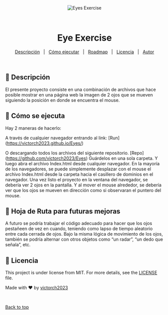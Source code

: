 <div align="center" id="top"> 
  <img src="./.github/app.gif" alt="Eyes Exercise" />

  &#xa0;

  <!-- <a href="https://eyeexercise.netlify.app">Demo</a> -->
</div>

<h1 align="center">Eye Exercise</h1>


<p align="center">
  <a href="#dart-Descripcion">Descripción</a> &#xa0; | &#xa0; 
  <a href="#rocket-Como-ejecutar">Cómo ejecutar</a> &#xa0; | &#xa0;
  <a href="#checkered_flag-hoja-de-ruta-para-futuras-mejoras">Roadmap</a> &#xa0; | &#xa0;
  <a href="#memo-licencia">Licencia</a> &#xa0; | &#xa0;
  <a href="https://github.com/victorch2023" target="_blank">Autor</a>
</p>

<br>


## :dart: Descripción ##

El presente proyecto consiste en una combinación de archivos que hace posible mostrar en una página web la imagen de 2 ojos que se mueven siguiendo la posición en donde se encuentra el mouse.



## :rocket: Cómo se ejecuta ##

Hay 2 maneras de hacerlo:

A través de cualquier navegador entrando al link:
[Run] (https://victorch2023.github.io/Eyes/)

O descargando todos los archivos del siguiente repositorio. 
[Repo] (https://github.com/victorch2023/Eyes)
Guárdelos en una sola carpeta. Y luego abra el archivo Index.html desde cualquier navegador. En la mayoría de los navegadores, se puede simplemente desplazar con el mouse el archivo Index.html desde la carpeta hacia el casillero de dominios en el navegador. Una vez listo el proyecto en la ventana del navegador, se debería ver 2 ojos en la pantalla. Y al mover el mouse alrededor, se debería ver que los ojos se mueven en dirección como si observaran el puntero del mouse.

## :checkered_flag: Hoja de Ruta para futuras mejoras ##

A futuro se podría trabajar el código adecuado para hacer que los ojos pestañeen de vez en cuando, teniendo como lapso de tiempo aleatorio entre cada cerrada de ojos. Bajo la misma lógica de movimiento de los ojos, también se podría alternar con otros objetos como “un radar”, “un dedo que señala”, etc.



## :memo: Licencia ##

This project is under license from MIT. For more details, see the [LICENSE](./LICENSE) file.


Made with :heart: by <a href="https://github.com/victorch2023" target="_blank">victorch2023</a>

&#xa0;

<a href="#top">Back to top</a>
